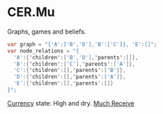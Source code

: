 # CER.Mu
Graphs, games and beliefs.
```c#
var graph = "{'A':['B','D'],'B':['C']}, 'E':[]";
var node_relations = "{
  'A':{'children':['B','D'],'parents':[]},
  'B':{'children':['C'],'parents':['A']},
  'C':{'children':[],'parents':['B']},
  'D':{'children':[],'parents':['A']},
  'E':{'children':[],'parents':[]}
}";
```
[Currency](https://blockchain.info/address/1ji3xBxNoq9pXwkuP7Qx9QvZ7FcAo3YV8) state: High and dry.
[Much Receive](http://dogechain.info/address/D9CHgXh6RdnK9osTkDNzo5opry6sXmsknS)